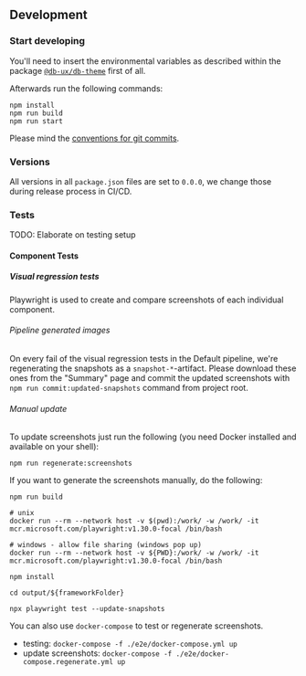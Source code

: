 ## Development

### Start developing

You'll need to insert the environmental variables as described within the package [`@db-ux/db-theme`](https://www.npmjs.com/package/@db-ux/db-theme) first of all.

Afterwards run the following commands:

```shell
npm install
npm run build
npm run start
```

Please mind the [conventions for git commits](/docs/conventions.md#user-content-git-commits-conventions).

### Versions

All versions in all `package.json` files are set to `0.0.0`, we change those during release process in CI/CD.

### Tests

TODO: Elaborate on testing setup

#### Component Tests

##### Visual regression tests

Playwright is used to create and compare screenshots of each individual component.

###### Pipeline generated images

On every fail of the visual regression tests in the Default pipeline, we're regenerating the snapshots as a `snapshot-*`-artifact. Please download these ones from the "Summary" page and commit the updated screenshots with `npm run commit:updated-snapshots` command from project root.

###### Manual update

To update screenshots just run the following (you need Docker installed and available on your shell):

```shell
npm run regenerate:screenshots
```

If you want to generate the screenshots manually, do the following:

```shell
npm run build

# unix
docker run --rm --network host -v $(pwd):/work/ -w /work/ -it mcr.microsoft.com/playwright:v1.30.0-focal /bin/bash

# windows - allow file sharing (windows pop up)
docker run --rm --network host -v ${PWD}:/work/ -w /work/ -it mcr.microsoft.com/playwright:v1.30.0-focal /bin/bash

npm install

cd output/${frameworkFolder}

npx playwright test --update-snapshots
```

You can also use `docker-compose` to test or regenerate screenshots.

- testing: `docker-compose -f ./e2e/docker-compose.yml up`
- update screenshots: `docker-compose -f ./e2e/docker-compose.regenerate.yml up`
